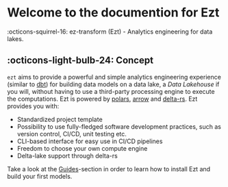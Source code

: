 # Welcome to the documention for Ezt

:octicons-squirrel-16: ez-transform (Ezt) - Analytics engineering for data lakes.

## :octicons-light-bulb-24: Concept

`ezt` aims to provide a powerful and simple analytics engineering experience (similar to [dbt](https://www.getdbt.com/)) for building data models on a data lake, a *Data Lakehouse* if you will, without having to use a third-party processing engine to execute the computations. Ezt is powered by [polars](https://github.com/pola-rs/polars), [arrow](https://github.com/apache/arrow) and [delta-rs](https://github.com/delta-io/delta-rs). Ezt provides you with:

* Standardized project template
* Possibility to use fully-fledged software development practices, such as version control, CI/CD, unit testing etc.
* CLI-based interface for easy use in CI/CD pipelines
* Freedom to choose your own compute engine
* Delta-lake support through delta-rs

Take a look at the [Guides](pages/guides/installation.md)-section in order to learn how to install Ezt and build your first models.
